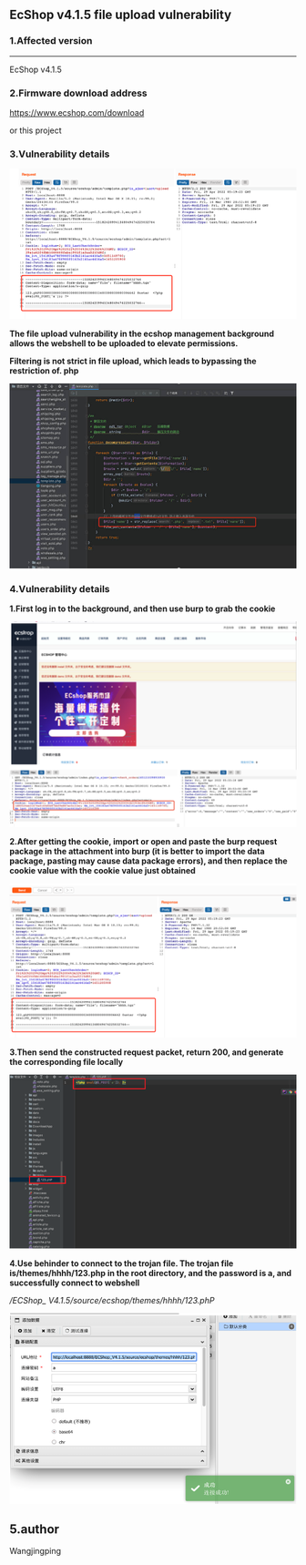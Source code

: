 ## EcShop v4.1.5 file upload vulnerability

### 1.Affected version

----

EcShop v4.1.5

### 2.**Firmware download address**

https://www.ecshop.com/download

or this project

### 3.**Vulnerability details**

![image-20230210211607769](https://github.com/jingping911/exshopbug/blob/main/1.png)

**The file upload vulnerability in the ecshop management background allows the webshell to be uploaded to elevate permissions.**

**Filtering is not strict in file upload, which leads to bypassing the restriction of. php**

![image-20230210211607769](https://github.com/jingping911/exshopbug/blob/main/7.jpg)


### 4.**Vulnerability details**

**1.First log in to the background, and then use burp to grab the cookie**

![image-20230210212025434](https://github.com/jingping911/exshopbug/blob/main/2.png)

**2.After getting the cookie, import or open and paste the burp request package in the attachment into burp (it is better to import the data package, pasting may cause data package errors), and then replace the cookie value with the cookie value just obtained**

![image-20230210212025434](https://github.com/jingping911/exshopbug/blob/main/3.png)

**3.Then send the constructed request packet, return 200, and generate the corresponding file locally**

![image-20230210212025434](https://github.com/jingping911/exshopbug/blob/main/4.png)

**4.Use behinder to connect to the trojan file. The trojan file is/themes/hhhh/123.php in the root directory, and the password is **a**, and successfully connect to webshell**

*/ECShop_ V4.1.5/source/ecshop/themes/hhhh/123.phP*


![image-20230210212025434](https://github.com/jingping911/exshopbug/blob/main/5.png)

## 5.author

Wangjingping 
 
